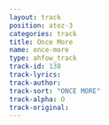 ```yaml
---
layout: track
position: atoz-3
categories: track
title: Once More
name: once-more
type: ahfow_track
track-id: 138
track-lyrics: 
track-author: 
track-sort: "ONCE MORE"
track-alpha: O
track-original: 
---
```

